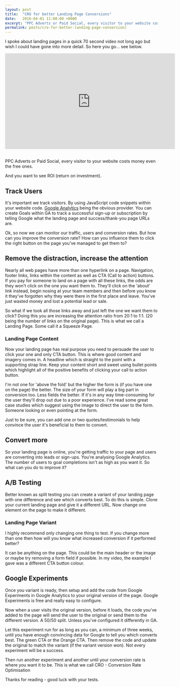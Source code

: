 ```yaml
---
layout: post
title:  "CRO for better Landing Page Conversions"
date:   2016-04-01 11:00:00 +0000
excerpt: "PPC Adverts or Paid Social, every visitor to your website costs money even the free ones. And you want to see ROI."
permalink: posts/cro-for-better-landing-page-conversion/
---
```


I spoke about landing pages in a quick 70 second video not long ago but wish I could have gone into more detail. So here you go... see below.

<!-- Embed -->
<div class="embed-responsive embed-responsive-16by9">
  <iframe width="560" height="315" src="https://www.youtube.com/embed/7TiqWO69jcA" frameborder="0" allowfullscreen></iframe>
</div>
<br>

<p class="lead">PPC Adverts or Paid Social, every visitor to your website costs money even the free ones.</p> 
And you want to see ROI (return on investment).

## Track Users 

It's important we track visitors. By using JavaScript code snippets within your website code. <a href="https://analytics.google.com/" target="_blank">Google Analytics</a> being the obvious provider. You can create Goals within GA to track a successful sign-up or subscription by telling Google what the landing page and success/thank-you page URLs are. 

Ok, so now we can monitor our traffic, users and conversion rates. But how can you improve the conversion rate? How can you influence them to click the right button on the page you've managed to get them to? 

## Remove the distraction, increase the attention

Nearly all web pages have more than one hyperlink on a page. Navigation, footer links, links within the content as well as CTA (Call to action) buttons. If you pay for someone to land on a page with all these links, the odds are they won't click on the one you want them to. They'll click on the 'about' link instead, begin nosing at your team members and then before you know it they've forgotten why they were there in the first place and leave. You've just wasted money and lost a potential lead or sale. 

So what if we took all those links away and just left the one we want them to click? Doing this you are increasing the attention ratio from 20:1 to 1:1. (20 being the number of links on the original page). This is what we call a Landing Page. Some call it a Squeeze Page. 

### Landing Page Content 

Now your landing page has real purpose you need to persuade the user to click your one and only CTA button. This is where good content and imagery comes in. A headline which is straight to the point with a supporting strap line. Keep your content short and sweet using bullet points which highlight all of the positive benefits of clicking your call to action button. 

I'm not one for 'above the fold' but the higher the form is (if you have one on the page) the better. The size of your form will play a big part in conversion too. Less fields the better. If it's in any way time-consuming for the user they'll drop out due to a poor experience. I've read some great case studies which suggest using the image to direct the user to the form.  Someone looking or even pointing at the form. 

Just to be sure, you can add one or two quotes/testimonials to help convince the user it's beneficial to them to convert. 

## Convert more

So your landing page is online, you're getting traffic to your page and users are converting into leads or sign-ups. You're analysing Google Analytics. The number of users to goal completions isn't as high as you want it. So what can you do to improve it? 

## A/B Testing

Better known as split testing you can create a variant of your landing page with one difference and see which converts best. 
To do this is simple. Clone your current landing page and give it a different URL. Now change one element on the page to make it different. 

### Landing Page Variant

I highly recommend only changing one thing to test. If you change more than one then how will you know what increased conversion if it performed better?

It can be anything on the page. This could be the main header or the image or maybe try removing a form field if possible. In my video, the example I gave was a different CTA button colour. 

## Google Experiments

Once you variant is ready, then setup and add the code from Google Experiments in Google Analytics to your original version of the page. Google Experiments is free and really easy to configure.

Now when a user visits the original version, before it loads, the code you've added to the page will send the user to the original or send them to the different version. A 50/50 split. Unless you've configured it differently in GA. 

Let this experiment run for as long as you can, a minimum of three weeks, until you have enough convincing data for Google to tell you which converts best. The green CTA or the Orange CTA. Then remove the code and update the original to match the variant (if the variant version won). Not every experiment will be a success. 

Then run another experiment and another until your conversion rate is where you want it to be. This is what we call CRO - Conversion Rate Optimisation 

Thanks for reading - good luck with your tests. 